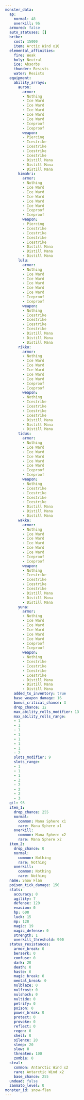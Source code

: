 ```yaml
---
monster_data:
  ap:
    normal: 48
    overkill: 96
  armored: false
  auto_statuses: []
  bribe:
    cost: 15000
    item: Arctic Wind x10
  elemental_affinities:
    fire: Weak
    holy: Neutral
    ice: Absorbs
    thunder: Resists
    water: Resists
  equipment:
    ability_arrays:
      auron:
        armor:
        - Nothing
        - Ice Ward
        - Ice Ward
        - Ice Ward
        - Ice Ward
        - Ice Ward
        - Iceproof
        - Iceproof
        weapon:
        - Piercing
        - Icestrike
        - Icestrike
        - Icestrike
        - Icestrike
        - Distill Mana
        - Distill Mana
        - Distill Mana
      kimahri:
        armor:
        - Nothing
        - Ice Ward
        - Ice Ward
        - Ice Ward
        - Ice Ward
        - Ice Ward
        - Iceproof
        - Iceproof
        weapon:
        - Piercing
        - Icestrike
        - Icestrike
        - Icestrike
        - Icestrike
        - Distill Mana
        - Distill Mana
        - Distill Mana
      lulu:
        armor:
        - Nothing
        - Ice Ward
        - Ice Ward
        - Ice Ward
        - Ice Ward
        - Ice Ward
        - Iceproof
        - Iceproof
        weapon:
        - Nothing
        - Icestrike
        - Icestrike
        - Icestrike
        - Icestrike
        - Distill Mana
        - Distill Mana
        - Distill Mana
      rikku:
        armor:
        - Nothing
        - Ice Ward
        - Ice Ward
        - Ice Ward
        - Ice Ward
        - Ice Ward
        - Iceproof
        - Iceproof
        weapon:
        - Nothing
        - Icestrike
        - Icestrike
        - Icestrike
        - Icestrike
        - Distill Mana
        - Distill Mana
        - Distill Mana
      tidus:
        armor:
        - Nothing
        - Ice Ward
        - Ice Ward
        - Ice Ward
        - Ice Ward
        - Ice Ward
        - Iceproof
        - Iceproof
        weapon:
        - Nothing
        - Icestrike
        - Icestrike
        - Icestrike
        - Icestrike
        - Distill Mana
        - Distill Mana
        - Distill Mana
      wakka:
        armor:
        - Nothing
        - Ice Ward
        - Ice Ward
        - Ice Ward
        - Ice Ward
        - Ice Ward
        - Iceproof
        - Iceproof
        weapon:
        - Nothing
        - Icestrike
        - Icestrike
        - Icestrike
        - Icestrike
        - Distill Mana
        - Distill Mana
        - Distill Mana
      yuna:
        armor:
        - Nothing
        - Ice Ward
        - Ice Ward
        - Ice Ward
        - Ice Ward
        - Ice Ward
        - Iceproof
        - Iceproof
        weapon:
        - Nothing
        - Icestrike
        - Icestrike
        - Icestrike
        - Icestrike
        - Distill Mana
        - Distill Mana
        - Distill Mana
    added_to_inventory: true
    base_weapon_damage: 16
    bonus_critical_chance: 3
    drop_chance: 12
    max_ability_rolls_modifier: 13
    max_ability_rolls_range:
    - 1
    - 1
    - 1
    - 1
    - 1
    - 1
    - 1
    - 2
    slots_modifier: 9
    slots_range:
    - 1
    - 1
    - 1
    - 2
    - 2
    - 2
    - 2
    - 3
  gil: 93
  item_1:
    drop_chance: 255
    normal:
      common: Mana Sphere x1
      rare: Mana Sphere x1
    overkill:
      common: Mana Sphere x2
      rare: Mana Sphere x2
  item_2:
    drop_chance: 0
    normal:
      common: Nothing
      rare: Nothing
    overkill:
      common: Nothing
      rare: Nothing
  name: Snow Flan
  poison_tick_damage: 150
  stats:
    accuracy: 0
    agility: 7
    defense: 120
    evasion: 0
    hp: 600
    luck: 15
    mp: 120
    magic: 19
    magic_defense: 0
    strength: 1
    overkill_threshold: 900
  status_resistances:
    armor_break: 0
    berserk: 0
    confuse: 0
    dark: 20
    death: 0
    haste: 0
    magic_break: 0
    mental_break: 0
    nulblaze: 0
    nulfrost: 0
    nulshock: 0
    nultide: 0
    petrify: 0
    poison: 0
    power_break: 0
    protect: 0
    provoke: 0
    reflect: 0
    regen: 0
    shell: 0
    silence: 20
    sleep: 20
    slow: 0
    threaten: 100
    zombie: 0
  steal:
    common: Antarctic Wind x2
    rare: Antarctic Wind x2
    base_chance: 255
  undead: false
  zanmato_level: 0
monster_id: snow-flan
---
```

